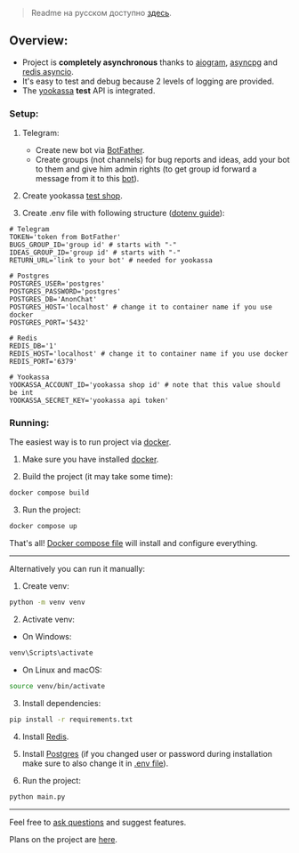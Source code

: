 > Readme на русском доступно [здесь](./README_ru.md).

## Overview:
* Project is **completely asynchronous** thanks to [aiogram](https://github.com/aiogram/aiogram), [asyncpg](https://github.com/MagicStack/asyncpg) and [redis asyncio](https://github.com/redis/redis-py).
* It's easy to test and debug because 2 levels of logging are provided.
* The [yookassa](https://yookassa.ru/developers?lang=en) **test** API is integrated.

### Setup:
1. Telegram:
   * Create new bot via [BotFather](https://t.me/BotFather).
   * Create groups (not channels) for bug reports and ideas, add your bot to them and give him admin rights (to get group id forward a message from it to this [bot](https://t.me/getmyid_bot)).

2. Create yookassa [test shop](https://yookassa.ru/my/boarding?shopMenuAction=createShop).

3. Create .env file with following structure ([dotenv guide](https://dev.to/jakewitcher/using-env-files-for-environment-variables-in-python-applications-55a1)):

```dotenv
# Telegram
TOKEN='token from BotFather'
BUGS_GROUP_ID='group id' # starts with "-"
IDEAS_GROUP_ID='group id' # starts with "-"
RETURN_URL='link to your bot' # needed for yookassa

# Postgres
POSTGRES_USER='postgres'
POSTGRES_PASSWORD='postgres'
POSTGRES_DB='AnonChat'
POSTGRES_HOST='localhost' # change it to container name if you use docker
POSTGRES_PORT='5432'

# Redis
REDIS_DB='1'
REDIS_HOST='localhost' # change it to container name if you use docker
REDIS_PORT='6379'

# Yookassa
YOOKASSA_ACCOUNT_ID='yookassa shop id' # note that this value should be int
YOOKASSA_SECRET_KEY='yookassa api token'
```

### Running:
The easiest way is to run project via [docker](https://docs.docker.com/).
1. Make sure you have installed [docker](https://docs.docker.com/get-docker/).

2. Build the project (it may take some time):
```bash
docker compose build
```

3. Run the project:
```bash
docker compose up
```

That's all! [Docker compose file](./docker-compose.yaml) will install and configure everything.

---
Alternatively you can run it manually:
1. Create venv:
```bash
python -m venv venv
```

2. Activate venv:

* On Windows:
```bash
venv\Scripts\activate
```
* On Linux and macOS:
```bash
source venv/bin/activate
```

3. Install dependencies:
```bash
pip install -r requirements.txt
```

4. Install [Redis](https://redis.io/docs/getting-started/installation/).

5. Install [Postgres](https://www.postgresql.org/download/) (if you changed user or password during installation make sure to also change it in [.env file](./.env)).

6. Run the project:
```bash
python main.py
```

---
Feel free to [ask questions](https://github.com/schr1k/AnonChat_2.0/issues) and suggest features.

Plans on the project are [here](https://github.com/users/schr1k/projects/3).